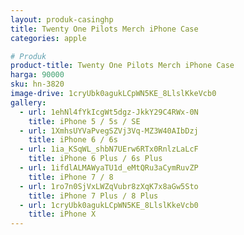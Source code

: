 ```yaml
---
layout: produk-casinghp
title: Twenty One Pilots Merch iPhone Case
categories: apple

# Produk
product-title: Twenty One Pilots Merch iPhone Case
harga: 90000
sku: hn-3820
image-drive: 1cryUbk0agukLCpWN5KE_8LlslKkeVcb0
gallery:
  - url: 1ehNl4fYkIcgWt5dgz-JkkY29C4RWx-0N
    title: iPhone 5 / 5s / SE
  - url: 1XmhsUYVaPvegSZVj3Vq-MZ3W40AIbDzj
    title: iPhone 6 / 6s
  - url: 1ia_KSqWL_shbN7UErw6RTx0RnlzLaLcF
    title: iPhone 6 Plus / 6s Plus
  - url: 1ifdlALMAWyaTU1d_eMtQRu3aCymRuvZP
    title: iPhone 7 / 8
  - url: 1ro7n0SjVxLWZqVubr8zXqK7x8aGw5Sto
    title: iPhone 7 Plus / 8 Plus
  - url: 1cryUbk0agukLCpWN5KE_8LlslKkeVcb0
    title: iPhone X
---
```

